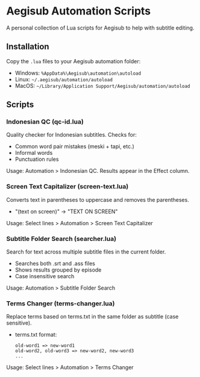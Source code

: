 # Aegisub Automation Scripts

A personal collection of Lua scripts for Aegisub to help with subtitle editing.

## Installation

Copy the `.lua` files to your Aegisub automation folder:
- Windows: `%AppData%\Aegisub\automation\autoload`
- Linux: `~/.aegisub/automation/autoload`
- MacOS: `~/Library/Application Support/Aegisub/automation/autoload`

## Scripts

### Indonesian QC (qc-id.lua)
Quality checker for Indonesian subtitles. Checks for:
- Common word pair mistakes (meski + tapi, etc.)
- Informal words
- Punctuation rules

Usage: Automation > Indonesian QC. Results appear in the Effect column.

### Screen Text Capitalizer (screen-text.lua)
Converts text in parentheses to uppercase and removes the parentheses.
- "(text on screen)" → "TEXT ON SCREEN"

Usage: Select lines > Automation > Screen Text Capitalizer

### Subtitle Folder Search (searcher.lua)
Search for text across multiple subtitle files in the current folder.
- Searches both .srt and .ass files
- Shows results grouped by episode
- Case insensitive search

Usage: Automation > Subtitle Folder Search

### Terms Changer (terms-changer.lua)
Replace terms based on terms.txt in the same folder as subtitle (case sensitive).
- terms.txt format:
  ```
  old-word1 => new-word1
  old-word2, old-word3 => new-word2, new-word3
  ...
  ```

Usage: Select lines > Automation > Terms Changer
